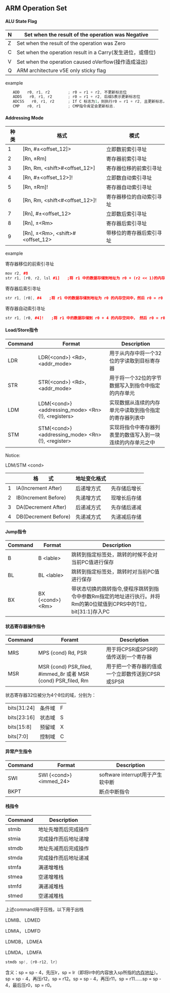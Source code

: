 ## ARM Operation Set

#### ALU State Flag

| N    | Set when the result of the operation was Negative          |
| ---- | ---------------------------------------------------------- |
| Z    | Set when the result of the operation was Zero              |
| C    | Set when the operation result in a Carry(发生进位，或借位) |
| V    | Set when the operation caused oVerflow(操作造成溢出)       |
| Q    | ARM architecture v5E only sticky flag                      |

example

```C++
　　ADD　　r0, r1, r2        ; r0 = r1 + r2, 不更新标志位
　　ADDS　　r0, r1, r2       ; r0 = r1 + r2, 后缀S表示更新标志位
　　ADCSS　　r0, r1, r2      ; If C 标志为1，则执行r0 = r1 + r2, 且更新标志，
　　CMP　　r0, r1            ; CMP指令肯定会更新标志. 
```

#### Addressing Mode

| 种类 | 格式                                   | 模式                     |
| ---- | -------------------------------------- | ------------------------ |
| 1    | [Rn, #±\<offset_12]\>                  | 立即数前索引寻址         |
| 2    | [Rn, ±Rm]                              | 寄存器前索引寻址         |
| 3    | [Rn, Rm, \<shift\>#\<offset_12\>]      | 寄存器位移的前索引寻址   |
| 4    | [Rn, #±\<offset_12\>]!                 | 立即数自动索引寻址       |
| 5    | [Rn, ±Rm]!                             | 寄存器自动索引寻址       |
| 6    | [Rn, Rm, \<shift\<#\<offset_12\>]!     | 寄存器移位的自动索引寻址 |
| 7    | [Rn], #±\<offset_12\>                  | 立即数后索引寻址         |
| 8    | [Rn], ±\<Rm\>                          | 寄存器后索引寻址         |
| 9    | [Rn], ±\<Rm\>, \<shift\>#\<offset_12\> | 带移位的寄存器后索引寻址 |

example

 寄存器移位的前索引寻址

```C++
mov r2, #8
str r1, [r0, r2, lsl #1]　　;将 r1 中的数据存储到地址为 r0 + (r2 << 1)的内存空间中
```

 寄存器后索引寻址

```C++
str r1, [r0], #4　　;将 r1 中的数据存储到地址为 r0 的内存空间中，然后 r0 = r0 + 4
```

 寄存器自动索引寻址　

```C++
str r1, [r0, #4]!　　;将 r1 中的数据存储到 r0 + 4 的内存空间中， 然后 r0 = r0 + 4
```

#### Load/Store指令

| Command | Format                                                    | Description                                                |
| ------- | --------------------------------------------------------- | ---------------------------------------------------------- |
| LDR     | LDR{\<cond\>} \<Rd\>, \<addr_mode\>                       | 用于从内存中将一个32位的字读取到目标寄存器                 |
| STR     | STR{\<cond\>} \<Rd\>,\<addr_mode\>                        | 用于将一个32位的字节数据写入到指令中指定的内存单元         |
| LDM     | LDM{\<cond\>}\<addressing_mode\> \<Rn\>{!}, \<registers\> | 实现数据从连续的内存单元中读取到指令指定的寄存器列表中     |
| STM     | STM{\<cond\>} \<addressing_mode\> \<Rn\>{!}, \<register\> | 实现将指令中寄存器列表里的数值写入到一块连续的内存单元之中 |

Notice:

LDM/STM \<cond\>

|      | 格　　式             | 地址变化格式 |              |
| ---- | -------------------- | ------------ | ------------ |
| 1    | IA(Increment After)  | 后递增方式   | 先存储后增长 |
| 2    | IB(Increment Before) | 先递增方式   | 现增长后存储 |
| 3    | DA(Decrement After)  | 后递减方式   | 先存储后递减 |
| 4    | DB(Decrement Before) | 先递减方式   | 先递减后存储 |

#### Jump指令

| Command | Format               | Description                                                  |
| ------- | -------------------- | ------------------------------------------------------------ |
| B       | B \<lable\>          | 跳转到指定标签处，跳转的时候不会对当前PC值进行保存           |
| BL      | BL \<lable\>         | 跳转到指定标签处，跳转时对当前PC值进行保存                   |
| BX      | BX {\<cond\>} \<Rm\> | 带状态切换的跳转指令,使程序跳转到指令中参数Rm指定的地址进行执行。并将Rm的第0位赋值到CPRS中的T位，bit[31:1]存入PC |

#### 状态寄存器操作指令

| Command | Foramt                                                       | Description                                      |
| ------- | ------------------------------------------------------------ | ------------------------------------------------ |
| MRS     | MPS {cond} Rd, PSR                                           | 用于将CPSR或SPSR的值传送到一个寄存器             |
| MSR     | MSR {cond} PSR_filed, #immed_8r 或者 MSR {cond} PSR_filed, Rm | 用于把一个寄存器的值或一个立即数传送到CPSR或SPSR |

状态寄存器32位被分为4个8位的域，分别为：

|             |        |      |
| ----------- | ------ | ---- |
| bits[31:24] | 条件域 | F    |
| bits[23:16] | 状态域 | S    |
| bits[15:8]  | 预留域 | X    |
| bits[7:0]   | 控制域 | C    |

#### 异常产生指令

| Command | Format                      | Description                      |
| ------- | --------------------------- | -------------------------------- |
| SWI     | SWI {\<cond\>} \<immed_24\> | software interrupt用于产生软中断 |
| BKPT    |                             | 断点中断指令                     |

#### 栈指令

| Command | Description          |
| ------- | -------------------- |
| stmib   | 地址先增而后完成操作 |
| stmia   | 完成操作而后地址递增 |
| stmdb   | 地址先减而后完成操作 |
| stmda   | 完成操作而后地址递减 |
| stmfa   | 满递增堆栈           |
| stmea   | 空递增堆栈           |
| stmfd   | 满递减堆栈           |
| stmed   | 空递减堆栈           |

上述command用于压栈，以下用于出栈

LDMIB、 LDMED

LDMIA， LDMFD

LDMDB， LDMEA

LDMDA， LDMFA

```C++
stmdb sp!, {r0-r12, lr}
```

含义：sp = sp - 4，先压lr，sp = lr（即将lr中的内容放入sp所指的[内存地址](https://www.baidu.com/s?wd=%E5%86%85%E5%AD%98%E5%9C%B0%E5%9D%80&tn=24004469_oem_dg&rsv_dl=gh_pl_sl_csd)）。sp = sp - 4，再压r12，sp = r12。sp = sp - 4，再压r11，sp = r11......sp = sp - 4，最后压r0，sp = r0。 
